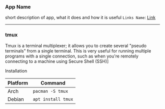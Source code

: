 ### App Name

short description of app,
what it does and how it is useful
`Links Name`: [Link](https://)

---

### tmux

Tmux is a terminal multiplexer; it allows you to create several "pseudo
terminals" from a single terminal. This is very useful for running
multiple programs with a single connection, such as when you're remotely
connecting to a machine using Secure Shell (SSH)]

Installation

| Platform | Command |
| --- | --- |
| Arch | ``pacman -S tmux`` |
| Debian | `apt install tmux` |




